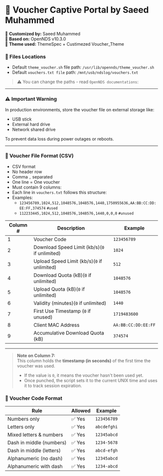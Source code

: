 # 🎯 Voucher Captive Portal by Saeed Muhammed  

🔧 **Customized by:** Saeed Muhammed  
🧱 **Based on:** OpenNDS v10.3.0  
🎨 **Theme used:** ThemeSpec + Custimezed Voucher_Theme

### 📁 Files Locations
- Default `theme_voucher.sh` file path: `/usr/lib/opennds/theme_voucher.sh`  
- Default `vouchers.txt file` path: `/mnt/usb/ndslog/vouchers.txt`

> ⚠️ You can change the paths - read `OpenNDS documentations`:

---

### ⚠️ Important Warning

In production environments, store the voucher file on external storage like:

- USB stick
- External hard drive
- Network shared drive

To prevent data loss during power outages or reboots.

---

### 📄 Voucher File Format (CSV)

- CSV format  
- No header row  
- Comma `,` separated  
- One line = One voucher  
- Must contain 9 columns:
- Each line in `vouchers.txt` follows this structure:
- Examples:
  - `123456789,1024,512,1048576,1048576,1440,1750955636,AA:BB:CC:DD:EE:FF,374574` `#used`
  - `112233445,1024,512,1048576,1048576,1440,0,0,0` `#unused`

| Column # | Description | Example |
|----------|-------------|---------|
| 1 | Voucher Code | `123456789` |
| 2 | Download Speed Limit (kb/s)(`0` if unlimited) | `1024` |
| 3 | Upload Speed Limit (kb/s)(`0` if unlimited) | `512` |
| 4 | Download Quota (kB)(`0` if unlimited) | `1048576` |
| 5 | Upload Quota (kB)(`0` if unlimited) | `1048576` |
| 6 | Validity (minutes)(`0` if unlimited) | `1440` |
| 7 | First Use Timestamp (`0` if unused) | `1719483600` |
| 8 | Client MAC Address | `AA:BB:CC:DD:EE:FF` |
| 9 | Accumulative Download Quota (kB) | `374574` |

---
> **Note on Column 7:**  
> This column holds the **timestamp (in seconds)** of the first time the voucher was used.  
> - If the value is `0`, it means the voucher hasn't been used yet.  
> - Once punched, the script sets it to the current UNIX time and uses it to track session expiration.

### 🔐 Voucher Code Format

| Rule                        | Allowed | Example         |
|-----------------------------|---------|------------------|
| Numbers only               | ✅ Yes  | `123456789`     |
| Letters only               | ✅ Yes  | `abcdefghi`     |
| Mixed letters & numbers    | ✅ Yes  | `12345abcd`     |
| Dash in middle (numbers)   | ✅ Yes  | `1234-5678`     |
| Dash in middle (letters)   | ✅ Yes  | `abcd-efgh`     |
| Alphanumeric (no dash)     | ✅ Yes  | `12345abcd`     |
| Alphanumeric with dash     | ✅ Yes  | `1234-abcd`     |


